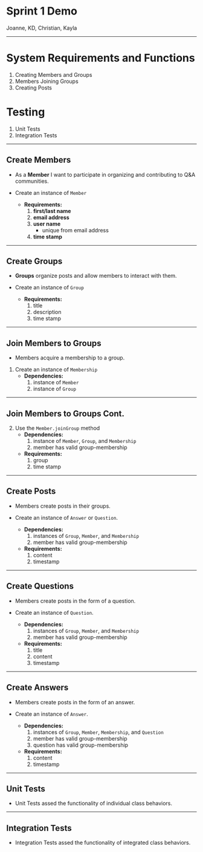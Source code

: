 <!-- $theme: default -->

Sprint 1 Demo
=
Joanne, KD, Christian, Kayla

----

System Requirements and Functions
=
1. Creating Members and Groups
2. Members Joining Groups
3. Creating Posts

Testing
=
1. Unit Tests
2. Integration Tests
----

## Create Members
* As a **Member** I want to participate in organizing and contributing to Q&A communities.

* Create an instance of `Member`
	* **Requirements:**
		1. **first/last name**
		3. **email address**
		4. **user name** 
			* unique from email address 
		6. **time stamp**
			 

----

## Create Groups
* **Groups** organize posts and allow members to interact with them.

* Create an instance of `Group`
	* **Requirements:**
		1. title
		2. description
		3. time stamp 

----

## Join Members to Groups
* Members acquire a membership to a group.

1. Create an instance of `Membership` 
	* **Dependencies:**
		1. instance of `Member`
		2. instance of `Group`


----
## Join Members to Groups Cont.
2. Use the `Member.joinGroup` method
	* **Dependencies:**
		1. instance of `Member`, `Group`, and `Membership`
		2. member has valid group-membership
	* **Requirements:**
		1. group
		2. time stamp

----
## Create Posts
* Members create posts in their groups.

* Create an instance of `Answer` or `Question`.

	* **Dependencies:**
		1. instances of `Group`, `Member`, and `Membership`
		4. member has valid group-membership
	* **Requirements:**
		1. content
		2. timestamp
----
## Create Questions
* Members create posts in the form of a question.

* Create an instance of `Question`.
	* **Dependencies:**
		1. instances of `Group`, `Member`, and `Membership`
		2. member has valid group-membership
	* **Requirements:**
		1. title
        2. content
		3. timestamp
----
## Create Answers
* Members create posts in the form of an answer.

* Create an instance of `Answer`.
	* **Dependencies:**
		1. instances of `Group`, `Member`, `Membership`, and `Question`
		2. member has valid group-membership
		3. question has valid group-membership
	* **Requirements:**
		1. content
		2. timestamp
----
## Unit Tests
* Unit Tests assed the functionality of individual class behaviors.
----
## Integration Tests
* Integration Tests assed the functionality of integrated class behaviors.
